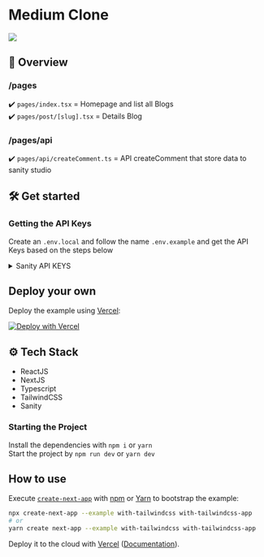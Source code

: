 # Medium Clone

![](https://res.cloudinary.com/di3zoiucb/image/upload/v1643857567/clone/medium-cover_zaqivr.png)

## 📌 Overview

### /pages

✔️ `pages/index.tsx` = Homepage and list all Blogs <br/>
✔️ `pages/post/[slug].tsx` = Details Blog

### /pages/api

✔️ `pages/api/createComment.ts` = API createComment that store data to sanity studio

## 🛠 Get started

### Getting the API Keys

Create an `.env.local` and follow the name `.env.example` and get the API Keys based on the steps below

<details>
<summary>Sanity API KEYS</summary>
<p>
<br>
1. Create Sanity account <br>
2. Create new project  <br>
3. npm install -g @sanity/cli && sanity init  <br>
4. After you create new project, Go to your project, you will see the PROJECT ID at the top  <br>
   
![](https://res.cloudinary.com/di3zoiucb/image/upload/v1643897288/clone/sanity-projectid_mmrn57.png)
5. After that you need to go to -> API -> TOKENS -> ADD API TOKEN -> ENTER YOUR PROJECT NAME
   -> CHOOSE THE ACCESS PRIVILEGES FOR THE TOKEN(PERMISSIONS) -> CHANGE PERMISSIONS TO EDITOR
   
![](https://res.cloudinary.com/di3zoiucb/image/upload/v1643897298/clone/sanity-api-tokens_1_xac809.png)

![](https://res.cloudinary.com/di3zoiucb/image/upload/v1643897311/clone/sanity-api-tokens_2_jsqfam.png)

6. Put it into the environment variables according to `.env.example` and you're all set! <br>

</p>
</details>

## Deploy your own

Deploy the example using [Vercel](https://vercel.com?utm_source=github&utm_medium=readme&utm_campaign=next-example):

[![Deploy with Vercel](https://vercel.com/button)](https://vercel.com/new/git/external?repository-url=https://github.com/vercel/next.js/tree/canary/examples/with-tailwindcss&project-name=with-tailwindcss&repository-name=with-tailwindcss)

## ⚙ Tech Stack

- ReactJS
- NextJS
- Typescript
- TailwindCSS
- Sanity

### Starting the Project

Install the dependencies with `npm i` or `yarn`  
Start the project by `npm run dev` or `yarn dev`

## How to use

Execute [`create-next-app`](https://github.com/vercel/next.js/tree/canary/packages/create-next-app) with [npm](https://docs.npmjs.com/cli/init) or [Yarn](https://yarnpkg.com/lang/en/docs/cli/create/) to bootstrap the example:

```bash
npx create-next-app --example with-tailwindcss with-tailwindcss-app
# or
yarn create next-app --example with-tailwindcss with-tailwindcss-app
```

Deploy it to the cloud with [Vercel](https://vercel.com/new?utm_source=github&utm_medium=readme&utm_campaign=next-example) ([Documentation](https://nextjs.org/docs/deployment)).
